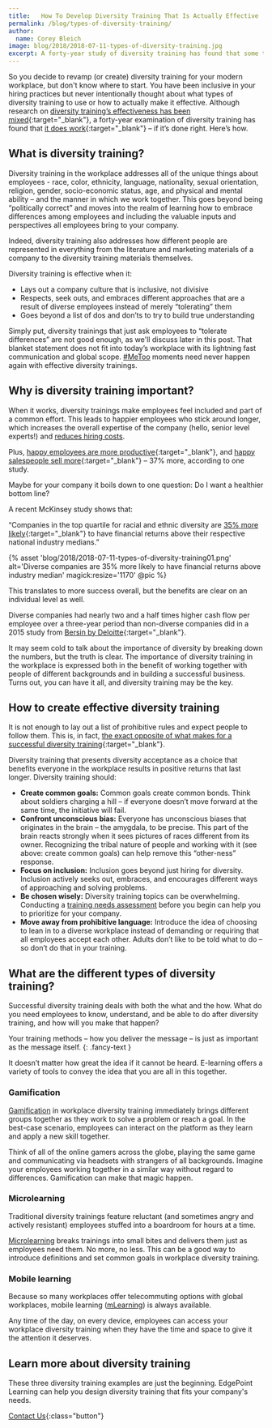 ```yaml
---
title:   How To Develop Diversity Training That Is Actually Effective
permalink: /blog/types-of-diversity-training/
author:
  name: Corey Bleich
image: blog/2018/2018-07-11-types-of-diversity-training.jpg
excerpt: A forty-year study of diversity training has found that some types of diversity training do work – when it’s done right. Here’s how.
---
```


So you decide to revamp (or create) diversity training for your modern workplace, but don't know where to start. You have been inclusive in your hiring practices but never intentionally thought about what types of diversity training to use or how to actually make it effective. Although research on [diversity training’s effectiveness has been mixed](https://onlinelibrary.wiley.com/doi/full/10.1002/hrdq.1193){:target="_blank"}, a forty-year examination of diversity training has found that [it does work](http://psycnet.apa.org/record/2016-43598-001){:target="_blank"} – if it’s done right. Here’s how.

## What is diversity training?

Diversity training in the workplace addresses all of the unique things about employees - race, color, ethnicity, language, nationality, sexual orientation, religion, gender, socio-economic status, age, and physical and mental ability – and the manner in which we work together. This goes beyond being “politically correct” and moves into the realm of learning how to embrace differences among employees and including the valuable inputs and perspectives all employees bring to your company.

Indeed, diversity training also addresses how different people are represented in everything from the literature and marketing materials of a company to the diversity training materials themselves.

Diversity training is effective when it:

* Lays out a company culture that is inclusive, not divisive
* Respects, seek outs, and embraces different approaches that are a result of diverse employees instead of merely “tolerating” them
* Goes beyond a list of dos and don’ts to try to build true understanding

Simply put, diversity trainings that just ask employees to “tolerate differences” are not good enough, as we'll discuss later in this post. That blanket statement does not fit into today’s workplace with its lightning fast communication and global scope. [#MeToo](/blog/online-sexual-harassment-training/) moments need never happen again with effective diversity trainings.

## Why is diversity training important?

When it works, diversity trainings make employees feel included and part of a common effort. This leads to happier employees who stick around longer, which increases the overall expertise of the company (hello, senior level experts!) and [reduces hiring costs](/blog/how-to-train-new-employees/).

Plus, [happy employees are more productive](http://www.smf.co.uk/wp-content/uploads/2015/10/Social-Market-Foundation-Publication-Briefing-CAGE-4-Are-happy-workers-more-productive-281015.pdf#page=9){:target="_blank"}, and [happy salespeople sell more](https://hbr.org/2011/06/the-happiness-dividend){:target="_blank"} – 37% more, according to one study.

Maybe for your company it boils down to one question: Do I want a healthier bottom line?

A recent McKinsey study shows that:

“Companies in the top quartile for racial and ethnic diversity are [35% more likely](http://www.mckinsey.com/business-functions/organization/our-insights/why-diversity-matters){:target="_blank"} to have financial returns above their respective national industry medians.”

{% asset 'blog/2018/2018-07-11-types-of-diversity-training01.png'
  alt='Diverse companies are 35% more likely to have financial returns above industry median'
  magick:resize='1170' @pic %}


This translates to more success overall, but the benefits are clear on an individual level as well.

Diverse companies had nearly two and a half times higher cash flow per employee over a three-year period than non-diverse companies did in a 2015 study from [Bersin by Deloitte](http://www.bersin.com/News/PressArticles.aspx?id=19377){:target="_blank"}.

It may seem cold to talk about the importance of diversity by breaking down the numbers, but the truth is clear. The importance of diversity training in the workplace is expressed both in the benefit of working together with people of different backgrounds and in building a successful business. Turns out, you can have it all, and diversity training may be the key.

## How to create effective diversity training

It is not enough to lay out a list of prohibitive rules and expect people to follow them. This is, in fact, [the exact opposite of what makes for a successful diversity training](http://journals.sagepub.com/doi/abs/10.1177/0956797611427918){:target="_blank"}. 

Diversity training that presents diversity acceptance as a choice that benefits everyone in the workplace results in positive returns that last longer. Diversity training should:

* <strong>Create common goals:</strong> Common goals create common bonds. Think about soldiers charging a hill – if everyone doesn’t move forward at the same time, the initiative will fail.
* <strong>Confront unconscious bias:</strong> Everyone has unconscious biases that originates in the brain – the amygdala, to be precise. This part of the brain reacts strongly when it sees pictures of races different from its owner. Recognizing the tribal nature of people and working with it (see above: create common goals) can help remove this “other-ness” response.
* <strong>Focus on inclusion:</strong> Inclusion goes beyond just hiring for diversity. Inclusion actively seeks out, embraces, and encourages different ways of approaching and solving problems.
* <strong>Be chosen wisely:</strong> Diversity training topics can be overwhelming. Conducting a [training needs assessment](/blog/training-needs-analysis/) before you begin can help you to prioritize for your company.
* <strong>Move away from prohibitive language:</strong> Introduce the idea of choosing to lean in to a diverse workplace instead of demanding or requiring that all employees accept each other. Adults don’t like to be told what to do – so don’t do that in your training.

## What are the different types of diversity training?

Successful diversity training deals with both the what and the how. What do you need employees to know, understand, and be able to do after diversity training, and how will you make that happen?

Your training methods – how you deliver the message – is just as important as the message itself. 
{: .fancy-text }

It doesn’t matter how great the idea if it cannot be heard. E-learning offers a variety of tools to convey the idea that you are all in this together.

### Gamification
[Gamification](/blog/gamification-in-elearning/) in workplace diversity training immediately brings different groups together as they work to solve a problem or reach a goal. In the best-case scenario, employees can interact on the platform as they learn and apply a new skill together.

Think of all of the online gamers across the globe, playing the same game and communicating via headsets with strangers of all backgrounds. Imagine your employees working together in a similar way without regard to differences. Gamification can make that magic happen.

### Microlearning

Traditional diversity trainings feature reluctant (and sometimes angry and actively resistant) employees stuffed into a boardroom for hours at a time.

[Microlearning](/blog/types-of-microlearning/) breaks trainings into small bites and delivers them just as employees need them. No more, no less. This can be a good way to introduce definitions and set common goals in workplace diversity training.

### Mobile learning

Because so many workplaces offer telecommuting options with global workplaces, mobile learning ([mLearning](/blog/what-is-mlearning/)) is always available.

Any time of the day, on every device, employees can access your workplace diversity training when they have the time and space to give it the attention it deserves.

## Learn more about diversity training
These three diversity training examples are just the beginning. EdgePoint Learning can help you design diversity training that fits your company's needs. 
  
[Contact Us](/contact/ ){:class="button"}
